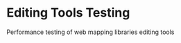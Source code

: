 Editing Tools Testing
===================

Performance testing of web mapping libraries editing tools